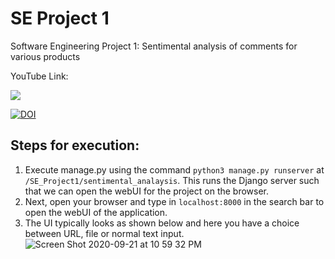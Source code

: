 # SE Project 1
Software Engineering Project 1: Sentimental analysis of comments for various products

YouTube Link: 

[![](https://i9.ytimg.com/vi_webp/zvme9ARshD8/mqdefault.webp?sqp=CJCZpfsF&rs=AOn4CLCYgil0diVKrPbCJ5Wchyl3i12Njw)](https://www.youtube.com/watch?v=zvme9ARshD8)

[![DOI](https://zenodo.org/badge/295188611.svg)](https://zenodo.org/badge/latestdoi/295188611)

## Steps for execution:
1. Execute manage.py using the command `python3 manage.py runserver` at `/SE_Project1/sentimental_analaysis`. This runs the Django server such that we can open the webUI for the project on the browser.
2. Next, open your browser and type in `localhost:8000` in the search bar to open the webUI of the application.
3. The UI typically looks as shown below and here you have a choice between URL, file or normal text input.
![Screen Shot 2020-09-21 at 10 59 32 PM](https://user-images.githubusercontent.com/65666095/93840835-c4ad3600-fc5f-11ea-80ed-1bac1da09f37.png)

